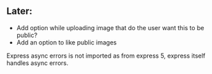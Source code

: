 ## Later:

- Add option while uploading image that do the user want this to be public?
- Add an option to like public images

Express async errors is not imported as from express 5, express itself handles async errors.
